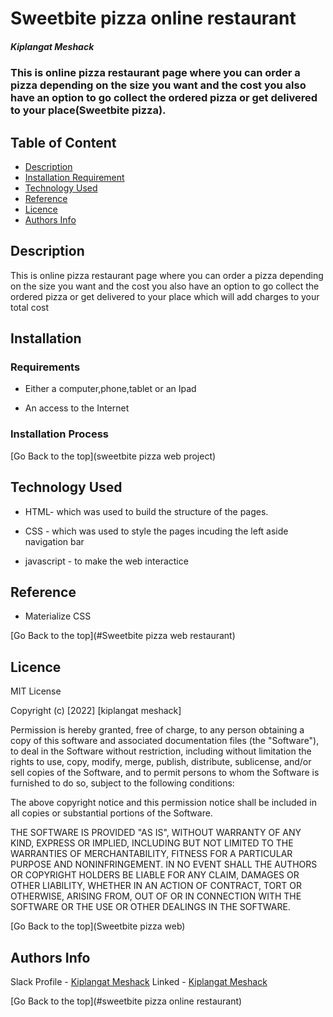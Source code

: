 # Sweetbite pizza online restaurant

##### Kiplangat Meshack

### This is online pizza restaurant page where you can order a pizza depending on the size you want and the cost you also have an option to go collect the ordered pizza or get delivered to your place(Sweetbite pizza).

## Table of Content

- [Description](#description)
- [Installation Requirement](#Installation)
- [Technology Used](#technology-used)
- [Reference](#reference)
- [Licence](#licence)
- [Authors Info](#author-Info)

## Description

<p>This is online pizza restaurant page where you can order a pizza depending on the size you want and the cost you also have an option to go collect the ordered pizza or get delivered to your place which will add charges to your total cost
</p>

## Installation

### Requirements

- Either a computer,phone,tablet or an Ipad

- An access to the Internet

### Installation Process

[Go Back to the top](sweetbite pizza web project)

## Technology Used

- HTML- which was used to build the structure of the pages.

- CSS - which was used to style the pages incuding the left aside navigation bar

- javascript - to make the web interactice

## Reference

- Materialize CSS

[Go Back to the top](#Sweetbite pizza  web restaurant)

## Licence

MIT License

Copyright (c) [2022] [kiplangat meshack]

Permission is hereby granted, free of charge, to any person obtaining a copy
of this software and associated documentation files (the "Software"), to deal
in the Software without restriction, including without limitation the rights
to use, copy, modify, merge, publish, distribute, sublicense, and/or sell
copies of the Software, and to permit persons to whom the Software is
furnished to do so, subject to the following conditions:

The above copyright notice and this permission notice shall be included in all
copies or substantial portions of the Software.

THE SOFTWARE IS PROVIDED "AS IS", WITHOUT WARRANTY OF ANY KIND, EXPRESS OR
IMPLIED, INCLUDING BUT NOT LIMITED TO THE WARRANTIES OF MERCHANTABILITY,
FITNESS FOR A PARTICULAR PURPOSE AND NONINFRINGEMENT. IN NO EVENT SHALL THE
AUTHORS OR COPYRIGHT HOLDERS BE LIABLE FOR ANY CLAIM, DAMAGES OR OTHER
LIABILITY, WHETHER IN AN ACTION OF CONTRACT, TORT OR OTHERWISE, ARISING FROM,
OUT OF OR IN CONNECTION WITH THE SOFTWARE OR THE USE OR OTHER DEALINGS IN THE
SOFTWARE.

[Go Back to the top](Sweetbite pizza web)

## Authors Info

Slack Profile - [Kiplangat Meshack](https://moringaclassroom.slack.com/team/U02TWD73YSE)
Linked - [Kiplangat Meshack](https://www.linkedin.com/in/kiplangat-meshack-411598216/)

[Go Back to the top](#sweetbite pizza online restaurant)
